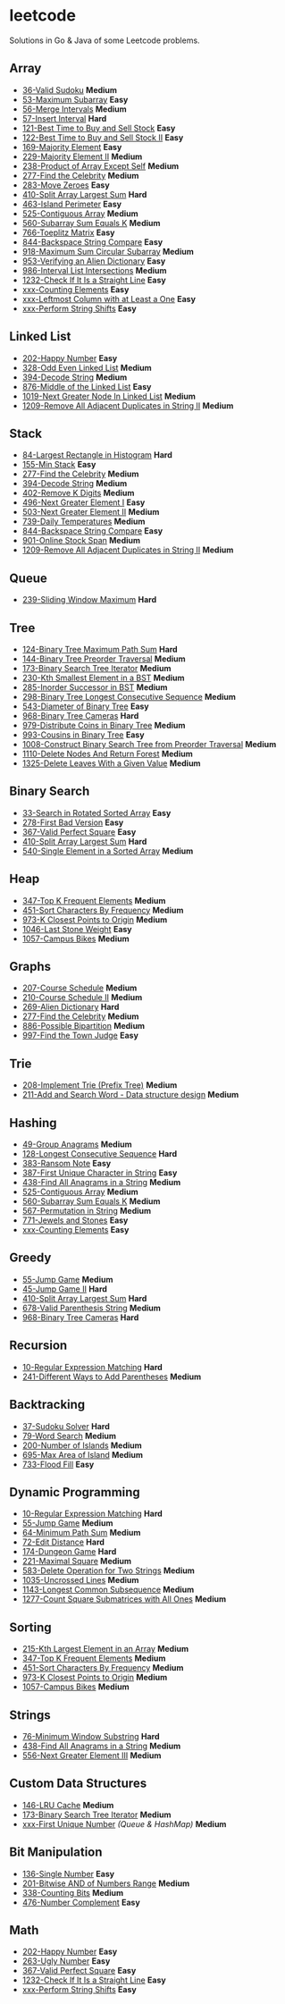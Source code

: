 # leetcode
Solutions in Go & Java of some Leetcode problems.

## Array
- [36-Valid Sudoku](problems/36-Valid%20Sudoku.md) **Medium**
- [53-Maximum Subarray](problems/53-Maximum%20Subarray.md) **Easy**
- [56-Merge Intervals](problems/56-Merge%20Intervals.md) **Medium**
- [57-Insert Interval](problems/57-Insert%20Interval.md) **Hard**
- [121-Best Time to Buy and Sell Stock](problems/121-Best%20Time%20to%20Buy%20and%20Sell%20Stock.md) **Easy**
- [122-Best Time to Buy and Sell Stock II](problems/122-Best%20Time%20to%20Buy%20and%20Sell%20Stock%20II.md) **Easy**
- [169-Majority Element](problems/169-Majority%20Element.md) **Easy**
- [229-Majority Element II](problems/229-Majority%20Element%20II.md) **Medium**
- [238-Product of Array Except Self](problems/238-Product%20of%20Array%20Except%20Self.md) **Medium**
- [277-Find the Celebrity](problems/277-Find%20the%20Celebrity.md) **Medium**
- [283-Move Zeroes](problems/283-Move%20Zeroes.md) **Easy**
- [410-Split Array Largest Sum](problems/410-Split%20Array%20Largest%20Sum.md) **Hard**
- [463-Island Perimeter](problems/463-Island%20Perimeter.md) **Easy**
- [525-Contiguous Array](problems/525-Contiguous%20Array.md) **Medium**
- [560-Subarray Sum Equals K](problems/560-Subarray%20Sum%20Equals%20K.md) **Medium**
- [766-Toeplitz Matrix](problems/766-Toeplitz%20Matrix.md) **Easy**
- [844-Backspace String Compare](problems/844-Backspace%20String%20Compare.md) **Easy**
- [918-Maximum Sum Circular Subarray](problems/918-Maximum%20Sum%20Circular%20Subarray.md) **Medium**
- [953-Verifying an Alien Dictionary](problems/953-Verifying%20an%20Alien%20Dictionary.md) **Easy**
- [986-Interval List Intersections](problems/986-Interval%20List%20Intersections.md) **Medium**
- [1232-Check If It Is a Straight Line](problems/1232-Check%20If%20It%20Is%20a%20Straight%20Line.md) **Easy**
- [xxx-Counting Elements](problems/xxx-Counting%20Elements.md) **Easy**
- [xxx-Leftmost Column with at Least a One](problems/xxx-Leftmost%20Column%20with%20at%20Least%20a%20One.md) **Easy**
- [xxx-Perform String Shifts](problems/xxx-Perform%20String%20Shifts.md) **Easy**

## Linked List
- [202-Happy Number](problems/202-Happy%20Number.md) **Easy**
- [328-Odd Even Linked List](problems/328-Odd%20Even%20Linked%20List.md) **Medium**
- [394-Decode String](problems/394-Decode%20String.md) **Medium**
- [876-Middle of the Linked List](problems/876-Middle%20of%20the%20Linked%20List.md) **Easy**
- [1019-Next Greater Node In Linked List](problems/1019-Next%20Greater%20Node%20In%20Linked%20List.md) **Medium**
- [1209-Remove All Adjacent Duplicates in String II](problems/1209-Remove%20All%20Adjacent%20Duplicates%20in%20String%20II.md) **Medium**

## Stack
- [84-Largest Rectangle in Histogram](problems/84-Largest%20Rectangle%20in%20Histogram.md) **Hard**
- [155-Min Stack](problems/155-Min%20Stack.md) **Easy**
- [277-Find the Celebrity](problems/277-Find%20the%20Celebrity.md) **Medium**
- [394-Decode String](problems/394-Decode%20String.md) **Medium**
- [402-Remove K Digits](problems/402-Remove%20K%20Digits.md) **Medium**
- [496-Next Greater Element I](problems/496-Next%20Greater%20Element%20I.md) **Easy**
- [503-Next Greater Element II](problems/496-Next%20Greater%20Element%20II.md) **Medium**
- [739-Daily Temperatures](problems/739-Daily%20Temperatures.md) **Medium**
- [844-Backspace String Compare](problems/844-Backspace%20String%20Compare.md) **Easy**
- [901-Online Stock Span](problems/901-Online%20Stock%20Span.md) **Medium**
- [1209-Remove All Adjacent Duplicates in String II](problems/1209-Remove%20All%20Adjacent%20Duplicates%20in%20String%20II.md) **Medium**

## Queue
- [239-Sliding Window Maximum](problems/239-Sliding%20Window%20Maximum.md) **Hard**

## Tree
- [124-Binary Tree Maximum Path Sum](problems/124-Binary%20Tree%20Maximum%20Path%20Sum.md) **Hard**
- [144-Binary Tree Preorder Traversal](problems/144-Binary%20Tree%20Preorder%20Traversal.md) **Medium**
- [173-Binary Search Tree Iterator](problems/173-Binary%20Search%20Tree%20Iterator.md) **Medium**
- [230-Kth Smallest Element in a BST](problems/230-Kth%20Smallest%20Element%20in%20a%20BST.md) **Medium**
- [285-Inorder Successor in BST](285-Inorder%20Successor%20in%20BST.md) **Medium**
- [298-Binary Tree Longest Consecutive Sequence](problems/298-Binary%20Tree%20Longest%20Consecutive%20Sequence.md) **Medium**
- [543-Diameter of Binary Tree](problems/543-Diameter%20of%20Binary%20Tree.md) **Easy**
- [968-Binary Tree Cameras](problems/968-Binary%20Tree%20Cameras.md) **Hard**
- [979-Distribute Coins in Binary Tree](problems/979-Distribute%20Coins%20in%20Binary%20Tree.md) **Medium**
- [993-Cousins in Binary Tree](problems/993-Cousins%20in%20Binary%20Tree.md) **Easy**
- [1008-Construct Binary Search Tree from Preorder Traversal](problems/1008-Construct%20Binary%20Search%20Tree%20from%20Preorder%20Traversal.md) **Medium**
- [1110-Delete Nodes And Return Forest](problems/1110-Delete%20Nodes%20And%20Return%20Forest.md) **Medium**
- [1325-Delete Leaves With a Given Value](problems/1325-Delete%20Leaves%20With%20a%20Given%20Value.md) **Medium**

## Binary Search
- [33-Search in Rotated Sorted Array](problems/33-Search%20in%20Rotated%20Sorted%20Array.md) **Easy**
- [278-First Bad Version](problems/278-First%20Bad%20Version.md) **Easy**
- [367-Valid Perfect Square](problems/367-Valid%20Perfect%20Square.md) **Easy**
- [410-Split Array Largest Sum](problems/410-Split%20Array%20Largest%20Sum.md) **Hard**
- [540-Single Element in a Sorted Array](problems/540-Single%20Element%20in%20a%20Sorted%20Array.md) **Medium**

## Heap
- [347-Top K Frequent Elements](problems/347-Top%20K%20Frequent%20Elements.md) **Medium**
- [451-Sort Characters By Frequency](problems/451-Sort%20Characters%20By%20Frequency.md) **Medium**
- [973-K Closest Points to Origin](problems/973-K%20Closest%20Points%20to%20Origin.md) **Medium**
- [1046-Last Stone Weight](problems/1046-Last%20Stone%20Weight.md) **Easy**
- [1057-Campus Bikes](problems/1057-Campus%20Bikes.md) **Medium**

## Graphs
- [207-Course Schedule](problems/207-Course%20Schedule.md) **Medium**
- [210-Course Schedule II](problems/210-Course%20Schedule%20II.md) **Medium**
- [269-Alien Dictionary](problems/269-Alien%20Dictionary.md) **Hard**
- [277-Find the Celebrity](problems/277-Find%20the%20Celebrity.md) **Medium**
- [886-Possible Bipartition](problems/886-Possible%20Bipartition.md) **Medium**
- [997-Find the Town Judge](problems/997-Find%20the%20Town%20Judge.md) **Easy**

## Trie
- [208-Implement Trie (Prefix Tree)](problems/208-Implement%20Trie%20(Prefix%20Tree).md) **Medium**
- [211-Add and Search Word - Data structure design](problems/211-Add%20and%20Search%20Word%20-%20Data%20structure%20design.md) **Medium**

## Hashing
- [49-Group Anagrams](problems/49-Group%20Anagrams.md) **Medium**
- [128-Longest Consecutive Sequence](problems/128-Longest%20Consecutive%20Sequence.md) **Hard**
- [383-Ransom Note](problems/383-Ransom%20Note.md) **Easy**
- [387-First Unique Character in String](problems/387-First%20Unique%20Character%20in%20a%20String.md) **Easy**
- [438-Find All Anagrams in a String](problems/438-Find%20All%20Anagrams%20in%20a%20String.md) **Medium**
- [525-Contiguous Array](problems/525-Contiguous%20Array.md) **Medium**
- [560-Subarray Sum Equals K](problems/560-Subarray%20Sum%20Equals%20K.md) **Medium**
- [567-Permutation in String](problems/567-Permutation%20in%20String.md) **Medium**
- [771-Jewels and Stones](problems/771-Jewels%20and%20Stones.md) **Easy**
- [xxx-Counting Elements](problems/xxx-Counting%20Elements.md) **Easy**

## Greedy
- [55-Jump Game](problems/55-Jump%20Game.md) **Medium**
- [45-Jump Game II](problems/45-Jump%20Game%20II.md) **Hard**
- [410-Split Array Largest Sum](problems/410-Split%20Array%20Largest%20Sum.md) **Hard**
- [678-Valid Parenthesis String](problems/678-Valid%20Parenthesis%20String.md) **Medium**
- [968-Binary Tree Cameras](problems/968-Binary%20Tree%20Cameras.md) **Hard**

## Recursion
- [10-Regular Expression Matching](problems/10-Regular%20Expression%20Matching.md) **Hard**
- [241-Different Ways to Add Parentheses](problems/241-Different%20Ways%20to%20Add%20Parentheses.md) **Medium**

## Backtracking
- [37-Sudoku Solver](problems/37-Sudoku%20Solver.md) **Hard**
- [79-Word Search](problems/79-Word%20Search.md) **Medium**
- [200-Number of Islands](problems/200-Number%20of%20Islands.md) **Medium**
- [695-Max Area of Island](problems/695-Max%20Area%20of%20Island.md) **Medium**
- [733-Flood Fill](problems/733-Flood%20Fill.md) **Easy**

## Dynamic Programming
- [10-Regular Expression Matching](problems/10-Regular%20Expression%20Matching.md) **Hard**
- [55-Jump Game](problems/55-Jump%20Game.md) **Medium**
- [64-Minimum Path Sum](problems/64-Minimum%20Path%20Sum.md) **Medium**
- [72-Edit Distance](problems/72-Edit%20Distance.md) **Hard**
- [174-Dungeon Game](problems/174-Dungeon%20Game.md) **Hard**
- [221-Maximal Square](problems/221-Maximal%20Square.md) **Medium**
- [583-Delete Operation for Two Strings](problems/583-Delete%20Operation%20for%20Two%20Strings.md) **Medium**
- [1035-Uncrossed Lines](problems/1035-Uncrossed%20Lines.md) **Medium**
- [1143-Longest Common Subsequence](problems/1143-Longest%20Common%20Subsequence.md) **Medium**
- [1277-Count Square Submatrices with All Ones](problems/1277-Count%20Square%20Submatrices%20with%20All%20Ones.md) **Medium**

## Sorting
- [215-Kth Largest Element in an Array](problems/215-Kth%20Largest%20Element%20in%20an%20Array.md) **Medium**
- [347-Top K Frequent Elements](problems/347-Top%20K%20Frequent%20Elements.md) **Medium**
- [451-Sort Characters By Frequency](problems/451-Sort%20Characters%20By%20Frequency.md) **Medium**
- [973-K Closest Points to Origin](problems/973-K%20Closest%20Points%20to%20Origin.md) **Medium**
- [1057-Campus Bikes](problems/1057-Campus%20Bikes.md) **Medium**

## Strings
- [76-Minimum Window Substring](problems/76-Minimum%20Window%20Substring.md) **Hard**
- [438-Find All Anagrams in a String](problems/438-Find%20All%20Anagrams%20in%20a%20String.md) **Medium**
- [556-Next Greater Element III](problems/496-Next%20Greater%20Element%20III.md) **Medium**

## Custom Data Structures
- [146-LRU Cache](problems/146-LRU%20Cache.md) **Medium**
- [173-Binary Search Tree Iterator](problems/173-Binary%20Search%20Tree%20Iterator.md) **Medium**
- [xxx-First Unique Number](problems/xxx-First%20Unique%20Number.md) *(Queue & HashMap)* **Medium**

## Bit Manipulation
- [136-Single Number](problems/136-Single%20Number.md) **Easy**
- [201-Bitwise AND of Numbers Range](problems/201-Bitwise%20AND%20of%20Numbers%20Range.md) **Medium**
- [338-Counting Bits](problems/338-Counting%20Bits.md) **Medium**
- [476-Number Complement](problems/476-Number%20Complement.md) **Easy**

## Math
- [202-Happy Number](problems/202-Happy%20Number.md) **Easy**
- [263-Ugly Number](problems/263-Ugly%20Number.md) **Easy**
- [367-Valid Perfect Square](problems/367-Valid%20Perfect%20Square.md) **Easy**
- [1232-Check If It Is a Straight Line](problems/1232-Check%20If%20It%20Is%20a%20Straight%20Line.md) **Easy**
- [xxx-Perform String Shifts](problems/xxx-Perform%20String%20Shifts.md) **Easy**